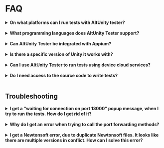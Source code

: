 # FAQ


<details>
<summary><strong> On what platforms can I run tests with AltUnity tester? </strong></summary>
<br>
<strong>Answer:</strong> PC, Android, iOS, consoles are work in progress 
</details>
<br>

<details>
<summary><strong>What programming languages does AltUnity Tester support?</strong></summary>
<br>
<strong>Answer:</strong> C#, Python and Java  
</details>
<br>

<details>
<summary><strong>Can AltUnity Tester be integrated with Appium?</strong></summary>
<br>
<strong>Answer:</strong> AltUnity Tester can be used alongside Appium. Appium allows you to access the native objects and AltUnity Tester can be used to access the Unity objects.  For more info regarding how to run tests together with appium check https://altom.gitlab.io/altunity/altunitytester/pages/tester-with-appium.html 
</details>
<br>

<details>
<summary><strong>Is there a specific version of Unity it works with?</strong></summary>
<br>
<strong>Answer:</strong> AltUnityTester does not require a specific Unity Version. If you encounter any issues, we’d like to hear about them. 
</details>
<br>

<details>
<summary><strong>Can I use AltUnity Tester to run tests using device cloud services?</strong> </summary>
<br>
<strong>Answer:</strong> It works with some of the cloud services. We tried it with Bitbar Cloud and AWS Device Farm.  
These give you access to a virtual machine or a Docker container that has a cloud device attached, where you upload your tests, configure your environment and run your tests. More info about this here: https://altom.gitlab.io/altunity/altunitytester/pages/tester-with-cloud.html 
</details>
<br>

<details>
<summary><strong>Do I need access to the source code to write tests?</strong></summary>
<br>
<strong>Answer:</strong> For AltUnity Tester you need access to the source code. However,  we’ve recently released another tool, AltUnity Inspector, which allows you to inspect the game objects outside the unity editor without access to the source code: https://altom.com/everything-you-need-to-know-about-altunity-inspector/ 
</details>
<br>


## Troubleshooting

<details>
<summary><strong>I get a “waiting for connection on port 13000” popup message, when I try to run the tests. How do I get rid of it? </strong></summary>
<br>
<strong>Answer:</strong> This message is a good thing, it tells you that the game is ready and you can start running your tests.  
</details>
<br>

<details>
<summary><strong>Why do I get an error when trying to call the port forwarding methods? </strong></summary>
<br>
<strong>Answer:</strong> You need to make sure the following third party tools are installed: ADB - Android  or iproxy - iOS
</details>
<br>

<details>
<summary><strong>I get a Newtonsoft error, due to duplicate Newtonsoft files. It looks like there are multiple versions in conflict. How can I solve this error?</strong> </summary>
<br>
<strong>Answer:</strong> You can remove the Newtonsoft version from AltUnity tester.
</details>
<br>